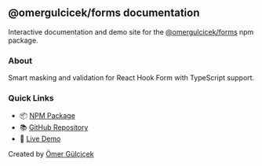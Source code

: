 ## @omergulcicek/forms documentation

Interactive documentation and demo site for the [@omergulcicek/forms](https://www.npmjs.com/package/@omergulcicek/forms) npm package.

### About

Smart masking and validation for React Hook Form with TypeScript support.

### Quick Links

- 📦 [NPM Package](https://www.npmjs.com/package/@omergulcicek/forms)
- 📚 [GitHub Repository](https://github.com/omergulcicek/forms)
- 🧩 [Live Demo]()


Created by [Ömer Gülçiçek](https://omergulcicek.com/)
